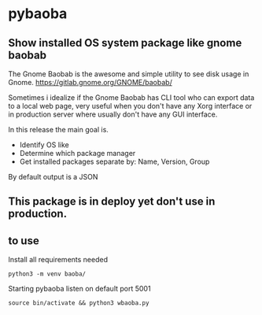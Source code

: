 # pybaoba
## Show installed OS system package like gnome baobab

The Gnome Baobab is the awesome and simple utility to
see disk usage in Gnome.
https://gitlab.gnome.org/GNOME/baobab/

Sometimes i idealize if the Gnome Baobab has CLI tool
who can export data to a local web page, very useful
when you don't have any Xorg interface or in production
server where usually don't have any GUI interface.

In this release the main goal is.
- Identify OS like
- Determine which package manager
- Get installed packages separate by: Name, Version, Group

By default output is a JSON


## This package is in deploy yet don't use in production.


## to use

Install all requirements needed

```
python3 -m venv baoba/

```


Starting pybaoba listen on default port 5001

```
source bin/activate && python3 wbaoba.py

```
